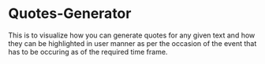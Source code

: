 # Quotes-Generator
This is to visualize how you can generate quotes for any given text and how they can be highlighted in user manner as per the occasion of the event that has to be occuring as of the required time frame. 
